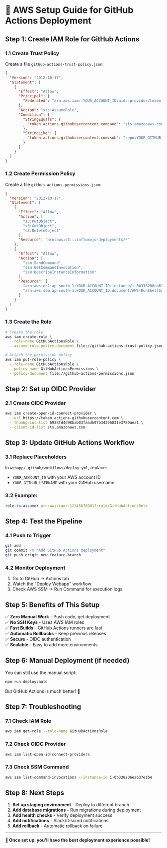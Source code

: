 # 🚀 AWS Setup Guide for GitHub Actions Deployment

## **Step 1: Create IAM Role for GitHub Actions**

### 1.1 Create Trust Policy
Create a file `github-actions-trust-policy.json`:
```json
{
  "Version": "2012-10-17",
  "Statement": [
    {
      "Effect": "Allow",
      "Principal": {
        "Federated": "arn:aws:iam::YOUR_ACCOUNT_ID:oidc-provider/token.actions.githubusercontent.com"
      },
      "Action": "sts:AssumeRole",
      "Condition": {
        "StringEquals": {
          "token.actions.githubusercontent.com:aud": "sts.amazonaws.com"
        },
        "StringLike": {
          "token.actions.githubusercontent.com:sub": "repo:YOUR_GITHUB_USERNAME/Influmojo-om:*"
        }
      }
    }
  ]
}
```

### 1.2 Create Permission Policy
Create a file `github-actions-permissions.json`:
```json
{
  "Version": "2012-10-17",
  "Statement": [
    {
      "Effect": "Allow",
      "Action": [
        "s3:PutObject",
        "s3:GetObject",
        "s3:DeleteObject"
      ],
      "Resource": "arn:aws:s3:::influmojo-deployments/*"
    },
    {
      "Effect": "Allow",
      "Action": [
        "ssm:SendCommand",
        "ssm:GetCommandInvocation",
        "ssm:DescribeInstanceInformation"
      ],
      "Resource": [
        "arn:aws:ec2:ap-south-1:YOUR_ACCOUNT_ID:instance/i-0b338206ea637e1b4",
        "arn:aws:ssm:ap-south-1:YOUR_ACCOUNT_ID:document/AWS-RunShellScript"
      ]
    }
  ]
}
```

### 1.3 Create the Role
```bash
# Create the role
aws iam create-role \
  --role-name GitHubActionsRole \
  --assume-role-policy-document file://github-actions-trust-policy.json

# Attach the permission policy
aws iam put-role-policy \
  --role-name GitHubActionsRole \
  --policy-name GitHubActionsPermissions \
  --policy-document file://github-actions-permissions.json
```

## **Step 2: Set up OIDC Provider**

### 2.1 Create OIDC Provider
```bash
aws iam create-open-id-connect-provider \
  --url https://token.actions.githubusercontent.com \
  --thumbprint-list 6938fd4d98bab03faadb97b34396831e3780aea1 \
  --client-id-list sts.amazonaws.com
```

## **Step 3: Update GitHub Actions Workflow**

### 3.1 Replace Placeholders
In `webapp/.github/workflows/deploy.yml`, replace:
- `YOUR_ACCOUNT_ID` with your AWS account ID
- `YOUR_GITHUB_USERNAME` with your GitHub username

### 3.2 Example:
```yaml
role-to-assume: arn:aws:iam::123456789012:role/GitHubActionsRole
```

## **Step 4: Test the Pipeline**

### 4.1 Push to Trigger
```bash
git add .
git commit -m "Add GitHub Actions deployment"
git push origin new-feature-branch
```

### 4.2 Monitor Deployment
1. Go to GitHub → Actions tab
2. Watch the "Deploy Webapp" workflow
3. Check AWS SSM → Run Command for execution logs

## **Step 5: Benefits of This Setup**

✅ **Zero Manual Work** - Push code, get deployment  
✅ **No SSH Keys** - Uses AWS IAM roles  
✅ **Fast Builds** - GitHub Actions runners are fast  
✅ **Automatic Rollbacks** - Keep previous releases  
✅ **Secure** - OIDC authentication  
✅ **Scalable** - Easy to add more environments  

## **Step 6: Manual Deployment (if needed)**

You can still use the manual script:
```bash
npm run deploy:auto
```

But GitHub Actions is much better! 🚀

## **Step 7: Troubleshooting**

### 7.1 Check IAM Role
```bash
aws iam get-role --role-name GitHubActionsRole
```

### 7.2 Check OIDC Provider
```bash
aws iam list-open-id-connect-providers
```

### 7.3 Check SSM Command
```bash
aws ssm list-command-invocations --instance-id i-0b338206ea637e1b4
```

## **Step 8: Next Steps**

1. **Set up staging environment** - Deploy to different branch
2. **Add database migrations** - Run migrations during deployment
3. **Add health checks** - Verify deployment success
4. **Add notifications** - Slack/Discord notifications
5. **Add rollback** - Automatic rollback on failure

---

**🎉 Once set up, you'll have the best deployment experience possible!**

